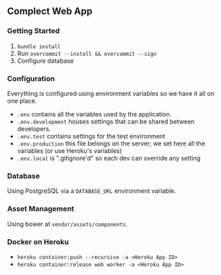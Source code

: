 ## Complect Web App

### Getting Started

1. `bundle install`
2. Run `overcommit --install && overcommit --sign`
3. Configure database

### Configuration

Everything is configured using environment variables so we have it all on one place.

- `.env` contains all the variables used by the application.
- `.env.development` houses settings that can be shared between developers.
- `.env.test` contains settings for the test environment
- `.env.production` this file belongs on the server; we set here all the variables (or use Heroku's variables)
- `.env.local` is ".gitignore'd" so each dev can override any setting

### Database

Using PostgreSQL via a `DATABASE_URL` environment variable.

### Asset Management

Using bower at `vendor/assets/components`.

### Docker on Heroku
* `heroku container:push --recursive -a <Heroku App ID>`
* `heroku container:release web worker -a <Heroku App ID>`